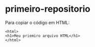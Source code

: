 # primeiro-repositorio

Para copiar o código em HTML:
```
<html>
<h1>Meu priemiro arquivo HTML</h1>
</html>
```
